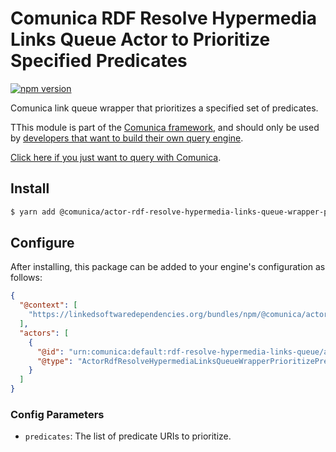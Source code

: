# Comunica RDF Resolve Hypermedia Links Queue Actor to Prioritize Specified Predicates

[![npm version](https://badge.fury.io/js/%40comunica%2Factor-rdf-resolve-hypermedia-links-queue-wrapper-prioritize-predicates.svg)](https://www.npmjs.com/package/@comunica/actor-rdf-resolve-hypermedia-links-queue-wrapper-prioritize-predicates)

Comunica link queue wrapper that prioritizes a specified set of predicates.

TThis module is part of the [Comunica framework](https://github.com/comunica/comunica),
and should only be used by [developers that want to build their own query engine](https://comunica.dev/docs/modify/).

[Click here if you just want to query with Comunica](https://comunica.dev/docs/query/).

## Install

```bash
$ yarn add @comunica/actor-rdf-resolve-hypermedia-links-queue-wrapper-prioritize-predicates
```

## Configure

After installing, this package can be added to your engine's configuration as follows:

```json
{
  "@context": [
    "https://linkedsoftwaredependencies.org/bundles/npm/@comunica/actor-rdf-resolve-hypermedia-links-queue-wrapper-prioritize-predicates/^0.0.0/components/context.jsonld"
  ],
  "actors": [
    {
      "@id": "urn:comunica:default:rdf-resolve-hypermedia-links-queue/actors#wrapper-prioritize-predicates",
      "@type": "ActorRdfResolveHypermediaLinksQueueWrapperPrioritizePredicates"
    }
  ]
}
```

### Config Parameters

* `predicates`: The list of predicate URIs to prioritize.
